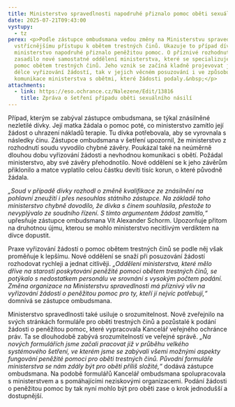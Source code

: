 ```yaml
---
title: Ministerstvo spravedlnosti napodruhé přiznalo pomoc oběti sexuálního násilí
date: 2025-07-21T09:43:00
vystupy:
  - tz
perex: <p>Podle zástupce ombudsmana vedou změny na Ministerstvu spravedlnosti k
  vstřícnějšímu přístupu k obětem trestných činů. Ukazuje to případ dívky, které
  ministerstvo napodruhé přiznalo peněžitou pomoc. O příznivé rozhodnutí se
  zasadilo nové samostatné oddělení ministerstva, které se specializuje přímo na
  pomoc obětem trestných činů. Jeho vznik se začíná kladně projevovat jak v
  délce vyřizování žádostí, tak v jejich věcném posuzování i ve způsobu
  komunikace ministerstva s obětmi, které žádosti podaly.&nbsp;</p>
attachments:
  - link: https://eso.ochrance.cz/Nalezene/Edit/13816
    title: Zpráva o šetření případu oběti sexuálního násilí
---
```

<p>Případ, kterým se zabýval zástupce ombudsmana, se týkal znásilněné nezletilé dívky. Její matka žádala o pomoc poté, co ministerstvo zamítlo její žádost o uhrazení nákladů terapie. Tu dívka potřebovala, aby se vyrovnala s následky činu. Zástupce ombudsmana v šetření upozornil, že ministerstvo z rozhodnutí soudu vyvodilo chybné závěry. Poukázal také na neúměrně dlouhou dobu vyřizování žádosti a nevhodnou komunikaci s obětí. Požádal ministerstvo, aby své závěry přehodnotilo. Nové oddělení se k jeho závěrům přiklonilo a matce vyplatilo celou částku devíti tisíc korun, o které původně žádala.</p>
<p>
<i>„Soud v případě dívky rozhodl o změně kvalifikace ze znásilnění na pohlavní zneužití i přes nesouhlas státního zástupce. Na základě toho ministerstvo chybně dovodilo, že dívka s činem souhlasila, přestože to nevyplývalo ze soudního řízení. S tímto argumentem žádost zamítlo,“</i> upřesňuje zástupce ombudsmana Vít Alexander Schorm. Upozorňuje přitom na druhotnou újmu, kterou se mohlo ministerstvo necitlivým verdiktem na dívce dopustit.</p>
<p>Praxe vyřizování žádostí o pomoc obětem trestných činů se podle něj však proměňuje k lepšímu. Nové oddělení se snaží při posuzování žádostí rozhodovat rychleji a jednat citlivěji. 
<i>„Oddělení ministerstva, které mělo dříve na starosti poskytování peněžité pomoci obětem trestných činů, se potýkalo s nedostatkem personálu ve srovnání s vysokým počtem podání. Změna organizace na Ministerstvu spravedlnosti má příznivý vliv na vyřizování žádostí o peněžitou pomoc pro ty, kteří jí nejvíc potřebují,“</i> domnívá se zástupce ombudsmana.</p>
<p>Ministerstvo spravedlnosti také usiluje o srozumitelnost. Nově zveřejnilo na svých stránkách formuláře pro oběti trestných činů a pozůstalé k podání žádosti o peněžitou pomoc, které vypracovala Kancelář veřejného ochránce práv. Ta se dlouhodobě zabývá srozumitelností ve veřejné správě. 
<i>„Na nových formulářích jsme začali pracovat již v průběhu velkého systémového šetření, ve kterém jsme se zabývali všemi možnými aspekty fungování peněžité pomoci pro oběti trestných činů. Původní formuláře ministerstva se nám zdály být pro oběti příliš složité,“ </i>dodává zástupce ombudsmana. Na podobě formulářů Kancelář ombudsmana spolupracovala s ministerstvem a s pomáhajícími neziskovými organizacemi. Podání žádosti o peněžitou pomoc by tak nyní mohlo být pro oběti zase o krok jednodušší a dostupnější.</p>

